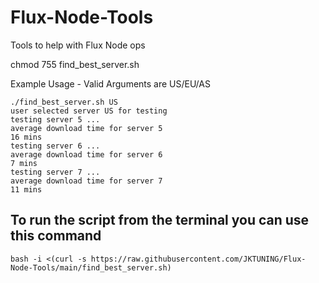 # Flux-Node-Tools
Tools to help with Flux Node ops

chmod 755 find_best_server.sh

Example Usage - Valid Arguments are US/EU/AS

```
./find_best_server.sh US
user selected server US for testing
testing server 5 ...
average download time for server 5
16 mins
testing server 6 ...
average download time for server 6
7 mins
testing server 7 ...
average download time for server 7
11 mins
```

## To run the script from the terminal you can use this command

```
bash -i <(curl -s https://raw.githubusercontent.com/JKTUNING/Flux-Node-Tools/main/find_best_server.sh)
```
